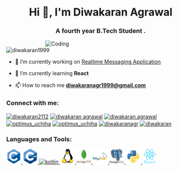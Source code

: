 <h1 align="center">Hi 👋, I'm Diwakaran Agrawal</h1>
<h3 align="center">A fourth year B.Tech Student .</h3>
<img align="right" alt = "Coding" width="400" src="https://raw.githubusercontent.com/TheDudeThatCode/TheDudeThatCode/master/Assets/Developer.gif">

<p align="left"> <img src="https://komarev.com/ghpvc/?username=diwakaran1999&label=Profile%20views&color=0e75b6&style=flat" alt="diwakaran1999" /> </p>

- 🔭 I’m currently working on [Realtime Messaging Application](https://github.com/diwakaran1999/RealTime-Messaging-App)

- 🌱 I’m currently learning **React**

- 📫 How to reach me **diwakaranagr1999@gmail.com**

<h3 align="left">Connect with me:</h3>
<p align="left">
<a href="https://twitter.com/diwakaran2112" target="blank"><img align="center" src="https://raw.githubusercontent.com/rahuldkjain/github-profile-readme-generator/master/src/images/icons/Social/twitter.svg" alt="diwakaran2112" height="30" width="40" /></a>
<a href="https://linkedin.com/in/diwakaran agrawal" target="blank"><img align="center" src="https://raw.githubusercontent.com/rahuldkjain/github-profile-readme-generator/master/src/images/icons/Social/linked-in-alt.svg" alt="diwakaran agrawal" height="30" width="40" /></a>
<a href="https://instagram.com/diwakaran.agrawal" target="blank"><img align="center" src="https://raw.githubusercontent.com/rahuldkjain/github-profile-readme-generator/master/src/images/icons/Social/instagram.svg" alt="diwakaran.agrawal" height="30" width="40" /></a>
<a href="https://www.leetcode.com/optimus_uchiha" target="blank"><img align="center" src="https://raw.githubusercontent.com/rahuldkjain/github-profile-readme-generator/master/src/images/icons/Social/leet-code.svg" alt="optimus_uchiha" height="30" width="40" /></a>
<a href="https://auth.geeksforgeeks.org/user/optimus_uchiha" target="blank"><img align="center" src="https://raw.githubusercontent.com/rahuldkjain/github-profile-readme-generator/master/src/images/icons/Social/geeks-for-geeks.svg" alt="optimus_uchiha" height="30" width="40" /></a>
<a href="https://www.codechef.com/users/diwakaranagr" target="blank"><img align="center" src="https://cdn.jsdelivr.net/npm/simple-icons@3.1.0/icons/codechef.svg" alt="diwakaranagr" height="30" width="40" /></a>
<a href="https://codeforces.com/profile/diwakaran" target="blank"><img align="center" src="https://raw.githubusercontent.com/rahuldkjain/github-profile-readme-generator/master/src/images/icons/Social/codeforces.svg" alt="diwakaran" height="30" width="40" /></a>
</p>

<h3 align="left">Languages and Tools:</h3>
<p align="left"> <a href="https://www.cprogramming.com/" target="_blank" rel="noreferrer"> <img src="https://raw.githubusercontent.com/devicons/devicon/master/icons/c/c-original.svg" alt="c" width="40" height="40"/> </a> <a href="https://www.w3schools.com/cpp/" target="_blank" rel="noreferrer"> <img src="https://raw.githubusercontent.com/devicons/devicon/master/icons/cplusplus/cplusplus-original.svg" alt="cplusplus" width="40" height="40"/> </a> <a href="https://kotlinlang.org" target="_blank" rel="noreferrer"> <img src="https://www.vectorlogo.zone/logos/kotlinlang/kotlinlang-icon.svg" alt="kotlin" width="40" height="40"/> </a> <a href="https://www.linux.org/" target="_blank" rel="noreferrer"> <img src="https://raw.githubusercontent.com/devicons/devicon/master/icons/linux/linux-original.svg" alt="linux" width="40" height="40"/> </a> <a href="https://www.mongodb.com/" target="_blank" rel="noreferrer"> <img src="https://raw.githubusercontent.com/devicons/devicon/master/icons/mongodb/mongodb-original-wordmark.svg" alt="mongodb" width="40" height="40"/> </a> <a href="https://www.mysql.com/" target="_blank" rel="noreferrer"> <img src="https://raw.githubusercontent.com/devicons/devicon/master/icons/mysql/mysql-original-wordmark.svg" alt="mysql" width="40" height="40"/> </a> <a href="https://www.postgresql.org" target="_blank" rel="noreferrer"> <img src="https://raw.githubusercontent.com/devicons/devicon/master/icons/postgresql/postgresql-original-wordmark.svg" alt="postgresql" width="40" height="40"/> </a> <a href="https://www.python.org" target="_blank" rel="noreferrer"> <img src="https://raw.githubusercontent.com/devicons/devicon/master/icons/python/python-original.svg" alt="python" width="40" height="40"/> </a> <a href="https://reactjs.org/" target="_blank" rel="noreferrer"> <img src="https://raw.githubusercontent.com/devicons/devicon/master/icons/react/react-original-wordmark.svg" alt="react" width="40" height="40"/> </a> </p>
